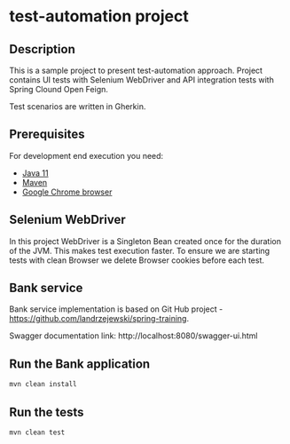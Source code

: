 # test-automation project
## Description
This is a sample project to present test-automation approach. Project contains UI tests with Selenium WebDriver and API integration tests with Spring Clound Open Feign. 

Test scenarios are written in Gherkin. 

## Prerequisites
For development end execution you need:
* [Java 11](https://www.oracle.com/technetwork/java/javase/downloads/jdk11-downloads-5066655.html)
* [Maven](https://maven.apache.org/download.cgi)
* [Google Chrome browser](https://www.google.com/intl/pl/chrome/)

## Selenium WebDriver
In this project WebDriver is a Singleton Bean created once for the duration of the JVM. 
This makes test execution faster. To ensure we are starting tests with clean Browser we delete Browser cookies before each test.

## Bank service
Bank service implementation is based on Git Hub project - https://github.com/landrzejewski/spring-training.

Swagger documentation link: http://localhost:8080/swagger-ui.html

## Run the Bank application
```bash
mvn clean install
```
## Run the tests

```bash
mvn clean test
```

